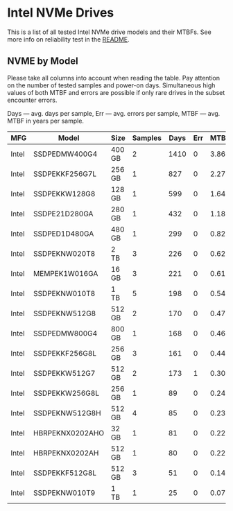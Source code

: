 Intel NVMe Drives
=================

This is a list of all tested Intel NVMe drive models and their MTBFs. See more
info on reliability test in the [README](https://github.com/bsdhw/SMART).

NVME by Model
------------

Please take all columns into account when reading the table. Pay attention on the
number of tested samples and power-on days. Simultaneous high values of both MTBF
and errors are possible if only rare drives in the subset encounter errors.

Days — avg. days per sample,
Err  — avg. errors per sample,
MTBF — avg. MTBF in years per sample.

| MFG       | Model              | Size   | Samples | Days  | Err   | MTBF   |
|-----------|--------------------|--------|---------|-------|-------|--------|
| Intel     | SSDPEDMW400G4      | 400 GB | 2       | 1410  | 0     | 3.86   |
| Intel     | SSDPEKKF256G7L     | 256 GB | 1       | 827   | 0     | 2.27   |
| Intel     | SSDPEKKW128G8      | 128 GB | 1       | 599   | 0     | 1.64   |
| Intel     | SSDPE21D280GA      | 280 GB | 1       | 432   | 0     | 1.18   |
| Intel     | SSDPED1D480GA      | 480 GB | 1       | 299   | 0     | 0.82   |
| Intel     | SSDPEKNW020T8      | 2 TB   | 3       | 226   | 0     | 0.62   |
| Intel     | MEMPEK1W016GA      | 16 GB  | 3       | 221   | 0     | 0.61   |
| Intel     | SSDPEKNW010T8      | 1 TB   | 5       | 198   | 0     | 0.54   |
| Intel     | SSDPEKNW512G8      | 512 GB | 2       | 170   | 0     | 0.47   |
| Intel     | SSDPEDMW800G4      | 800 GB | 1       | 168   | 0     | 0.46   |
| Intel     | SSDPEKKF256G8L     | 256 GB | 3       | 161   | 0     | 0.44   |
| Intel     | SSDPEKKW512G7      | 512 GB | 2       | 173   | 1     | 0.30   |
| Intel     | SSDPEKKW256G8L     | 256 GB | 1       | 89    | 0     | 0.24   |
| Intel     | SSDPEKNW512G8H     | 512 GB | 4       | 85    | 0     | 0.23   |
| Intel     | HBRPEKNX0202AHO    | 32 GB  | 1       | 81    | 0     | 0.22   |
| Intel     | HBRPEKNX0202AH     | 512 GB | 1       | 80    | 0     | 0.22   |
| Intel     | SSDPEKKF512G8L     | 512 GB | 3       | 51    | 0     | 0.14   |
| Intel     | SSDPEKNW010T9      | 1 TB   | 1       | 25    | 0     | 0.07   |
